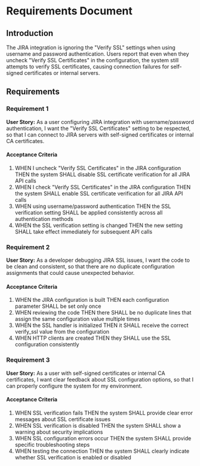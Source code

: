# Requirements Document

## Introduction

The JIRA integration is ignoring the "Verify SSL" settings when using username and password authentication. Users report that even when they uncheck "Verify SSL Certificates" in the configuration, the system still attempts to verify SSL certificates, causing connection failures for self-signed certificates or internal servers.

## Requirements

### Requirement 1

**User Story:** As a user configuring JIRA integration with username/password authentication, I want the "Verify SSL Certificates" setting to be respected, so that I can connect to JIRA servers with self-signed certificates or internal CA certificates.

#### Acceptance Criteria

1. WHEN I uncheck "Verify SSL Certificates" in the JIRA configuration THEN the system SHALL disable SSL certificate verification for all JIRA API calls
2. WHEN I check "Verify SSL Certificates" in the JIRA configuration THEN the system SHALL enable SSL certificate verification for all JIRA API calls
3. WHEN using username/password authentication THEN the SSL verification setting SHALL be applied consistently across all authentication methods
4. WHEN the SSL verification setting is changed THEN the new setting SHALL take effect immediately for subsequent API calls

### Requirement 2

**User Story:** As a developer debugging JIRA SSL issues, I want the code to be clean and consistent, so that there are no duplicate configuration assignments that could cause unexpected behavior.

#### Acceptance Criteria

1. WHEN the JIRA configuration is built THEN each configuration parameter SHALL be set only once
2. WHEN reviewing the code THEN there SHALL be no duplicate lines that assign the same configuration value multiple times
3. WHEN the SSL handler is initialized THEN it SHALL receive the correct verify_ssl value from the configuration
4. WHEN HTTP clients are created THEN they SHALL use the SSL configuration consistently

### Requirement 3

**User Story:** As a user with self-signed certificates or internal CA certificates, I want clear feedback about SSL configuration options, so that I can properly configure the system for my environment.

#### Acceptance Criteria

1. WHEN SSL verification fails THEN the system SHALL provide clear error messages about SSL certificate issues
2. WHEN SSL verification is disabled THEN the system SHALL show a warning about security implications
3. WHEN SSL configuration errors occur THEN the system SHALL provide specific troubleshooting steps
4. WHEN testing the connection THEN the system SHALL clearly indicate whether SSL verification is enabled or disabled